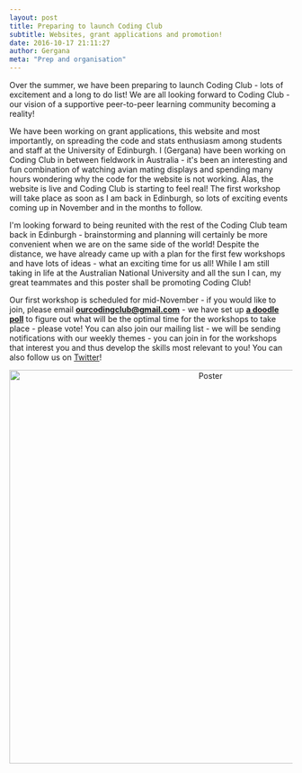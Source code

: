 ```yaml
---
layout: post
title: Preparing to launch Coding Club
subtitle: Websites, grant applications and promotion!
date: 2016-10-17 21:11:27
author: Gergana
meta: "Prep and organisation"
---
```


Over the summer, we have been preparing to launch Coding Club - lots of excitement and a long to do list! We are all looking forward to Coding Club - our vision of a supportive peer-to-peer learning community becoming a reality!

We have been working on grant applications, this website and most importantly, on spreading the code and stats enthusiasm among students and staff at the University of Edinburgh. I (Gergana) have been working on Coding Club in between fieldwork in Australia - it's been an interesting and fun combination of watching avian mating displays and spending many hours wondering why the code for the website is not working. Alas, the website is live and Coding Club is starting to feel real! The first workshop will take place as soon as I am back in Edinburgh, so lots of exciting events coming up in November and in the months to follow.

I'm looking forward to being reunited with the rest of the Coding Club team back in Edinburgh - brainstorming and planning will certainly be more convenient when we are on the same side of the world! Despite the distance, we have already came up with a plan for the first few workshops and have lots of ideas - what an exciting time for us all! While I am still taking in life at the Australian National University and all the sun I can, my great teammates and this poster shall be promoting Coding Club!

Our first workshop is scheduled for mid-November - if you would like to join, please email <b>ourcodingclub@gmail.com</b> - we have set up <b><a href="http://doodle.com/poll/ivksm77z6pfeupin">a doodle poll</a></b> to figure out what will be the optimal time for the workshops to take place - please vote! You can also join our mailing list - we will be sending notifications with our weekly themes - you can join in for the workshops that interest you and thus develop the skills most relevant to you! You can also follow us on <a href="https://twitter.com/our_codingclub">Twitter</a>!

<center><img src="http://i212.photobucket.com/albums/cc93/_avocet/_avocet115/poster.png" alt="Poster" style="width: 700px;"/></center>
